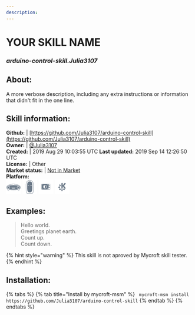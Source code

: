```yaml
--- 
description: 
---
```


# YOUR SKILL NAME  
### _arduino-control-skill.Julia3107_  
## About:  
A more verbose description, including any extra instructions or
information that didn't fit in the one line.

## Skill information:  
**Github:** | [https://github.com/Julia3107/arduino-control-skill](https://github.com/Julia3107/arduino-control-skill)  
**Owner:** | [@Julia3107](https://github.com/Julia3107)  
**Created:** | 2019 Aug 29 10:03:55 UTC  **Last updated:** 2019 Sep 14 12:26:50 UTC  
**License:** | Other  
**Market status:** | [Not in Market](https://market.mycroft.ai/skill/)  
**Platform:**  
 ![](../.gitbook/assets/mark-1-icon.png)  ![](../.gitbook/assets/mark-2-icon.png)  ![](../.gitbook/assets/picroft-icon.png)  ![](../.gitbook/assets/kde.png)   
## Examples:  
> Hello world.  
> Greetings planet earth.  
> Count up.  
> Count down.  
  
{% hint style="warning" %}
This skill is not aproved by Mycroft skill tester.
{% endhint %}
    
## Installation:  
{% tabs %}
{% tab title="Install by mycroft-msm" %}
``` mycroft-msm install https://github.com/Julia3107/arduino-control-skill```
{% endtab %}
  {% endtabs %}
  